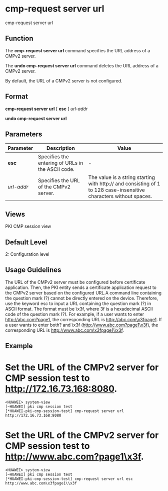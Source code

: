 cmp-request server url
======================

cmp-request server url

Function
--------



The **cmp-request server url** command specifies the URL address of a CMPv2 server.

The **undo cmp-request server url** command deletes the URL address of a CMPv2 server.



By default, the URL of a CMPv2 server is not configured.


Format
------

**cmp-request server url** [ **esc** ] *url-addr*

**undo cmp-request server url**


Parameters
----------

| Parameter | Description | Value |
| --- | --- | --- |
| **esc** | Specifies the entering of URLs in the ASCII code. | - |
| *url-addr* | Specifies the URL of the CMPv2 server. | The value is a string starting with http:// and consisting of 1 to 128 case-insensitive characters without spaces. |



Views
-----

PKI CMP session view


Default Level
-------------

2: Configuration level


Usage Guidelines
----------------

The URL of the CMPv2 server must be configured before certificate application. Then, the PKI entity sends a certificate application request to the CMPv2 server based on the configured URL.A command line containing the question mark (?) cannot be directly entered on the device. Therefore, use the keyword esc to input a URL containing the question mark (?) in ASCII format. The format must be \x3f, where 3f is a hexadecimal ASCII code of the question mark (?). For example, if a user wants to enter http://abc.com?page1, the corresponding URL is http://abc.com\x3fpage1. If a user wants to enter both? and \x3f (http://www.abc.com?page1\x3f), the corresponding URL is http://www.abc.com\x3fpage1\\x3f.


Example
-------

# Set the URL of the CMPv2 server for CMP session test to http://172.16.73.168:8080.
```
<HUAWEI> system-view
[~HUAWEI] pki cmp session test
[*HUAWEI-pki-cmp-session-test] cmp-request server url http://172.16.73.168:8080

```

# Set the URL of the CMPv2 server for CMP session test to http://www.abc.com?page1\x3f.
```
<HUAWEI> system-view
[~HUAWEI] pki cmp session test
[*HUAWEI-pki-cmp-session-test] cmp-request server url esc http://www.abc.com\x3fpage1\\x3f

```